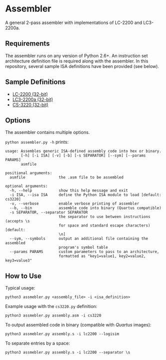 # Assembler
A general 2-pass assembler with implementations of LC-2200 and LC3-2200a.

## Requirements
The assembler runs on any version of Python 2.6+.  An instruction set architecture definition file is required along with the assembler.  In this repository, several sample ISA definitions have been provided (see below).

## Sample Definitions
* [LC-2200 (32-bit)](lc2200.py)
* [LC3-2200a (32-bit)](lc32200a.py)
* [CS-3220 (32-bit)](cs3220.py)

## Options
The assembler contains multiple options.

`python assembler.py -h` prints:
```
usage: Assembles generic ISA-defined assembly code into hex or binary.
       [-h] [-i ISA] [-v] [-b] [-s SEPARATOR] [--sym] [--params PARAMS]
       asmfile

positional arguments:
  asmfile               the .asm file to be assembled

optional arguments:
  -h, --help            show this help message and exit
  -i ISA, --isa ISA     define the Python ISA module to load [default: cs3220]
  -v, --verbose         enable verbose printing of assembler
  --b, --bin            assemble code into binary (Quartus compatible)
  -s SEPARATOR, --separator SEPARATOR
                        the separator to use between instructions (accepts \s
                        for space and standard escape characters) [default:
                        \n]
  --sym, --symbols      output an additional file containing the assembled
                        program's symbol table
  --params PARAMS       custom parameters to pass to an architecture,
                        formatted as "key1=value1, key2=value2, key3=value3"

```

## How to Use
Typical usage:
```
python3 assmebler.py <assembly_file> -i <isa_definition>
```

Example usage with the `cs3220.py` definition:
```
python3 assmebler.py assembly.asm -i cs3220
```

To output assembled code in binary (compatible with *Quartus* images):
```
python3 assmebler.py assembly.s -i lc2200 --logisim
```

To separate entries by a space:
```
python3 assmebler.py assembly.s -i lc2200 --separator \s
```

